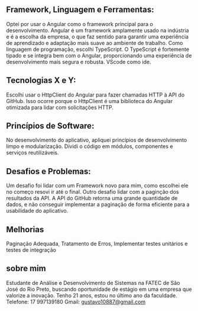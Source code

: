 ## Framework, Linguagem e Ferramentas:

Optei por usar o Angular como o framework principal para o desenvolvimento. Angular é um framework amplamente usado na indústria e é a escolha da empresa, o que faz sentido para garantir uma experiência de aprendizado e adaptação mais suave ao ambiente de trabalho.
Como linguagem de programação, escolhi TypeScript. O TypeScript é fortemente tipado e se integra bem com o Angular, proporcionando uma experiência de desenvolvimento mais segura e robusta.
VScode como ide.

## Tecnologias X e Y:

Escolhi usar o HttpClient do Angular para fazer chamadas HTTP à API do GitHub. Isso ocorre porque o HttpClient é uma biblioteca do Angular otimizada para lidar com solicitações HTTP.

## Princípios de Software:

No desenvolvimento do aplicativo, apliquei princípios de desenvolvimento limpo e modularização. Dividi o código em módulos, componentes e serviços reutilizáveis.

## Desafios e Problemas:

Um desafio foi lidar com um Framework novo para mim, como escolhei ele no começo resovi ir até o final. Outro desafio  lidar com a paginção dos resultados da API. A API do GitHub retorna uma grande quantidade de dados, e não conseguir implementar a paginação de forma eficiente para a usabilidade do aplicativo.

## Melhorias

Paginação Adequada, Tratamento de Erros, Implementar testes unitários e testes de integração 

## sobre mim
Estudante de Análise e Desenvolvimento de Sistemas na FATEC de São José do Rio Preto, buscando oportunidade de estágio
em uma empresa que valorize a inovação. Tenho 21 anos, estou no último ano da faculdade.
Telefone: 17 997139180
Gmail: gustavo10887@gmail.com
